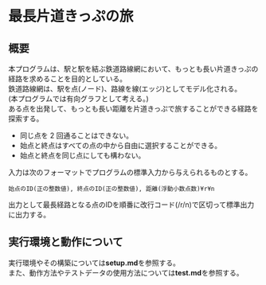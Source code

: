# 最長片道きっぷの旅
## 概要
本プログラムは、駅と駅を結ぶ鉄道路線網において、もっとも長い片道きっぷの経路を求めることを目的としている。  
鉄道路線網は、駅を点(ノード)、路線を線(エッジ)としてモデル化される。  
(本プログラムでは有向グラフとして考える。)  
ある点を出発して、もっとも長い距離を片道きっぷで旅することができる経路を探索する。
- 同じ点を 2 回通ることはできない。
- 始点と終点はすべての点の中から自由に選択することができる。
- 始点と終点を同じ点にしても構わない。

入力は次のフォーマットでプログラムの標準入力から与えられるものとする。
```
始点のID(正の整数値), 終点のID(正の整数値), 距離(浮動小数点数)¥r¥n
```

出力として最長経路となる点のIDを順番に改行コード(/r/n)で区切って標準出力に出力する。

## 実行環境と動作について
実行環境やその構築については**setup.md**を参照する。  
また、動作方法やテストデータの使用方法については**test.md**を参照する。
